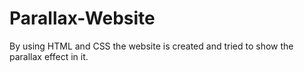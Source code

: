 # Parallax-Website
By using HTML and CSS the website is created and tried to show the parallax effect in it. 
